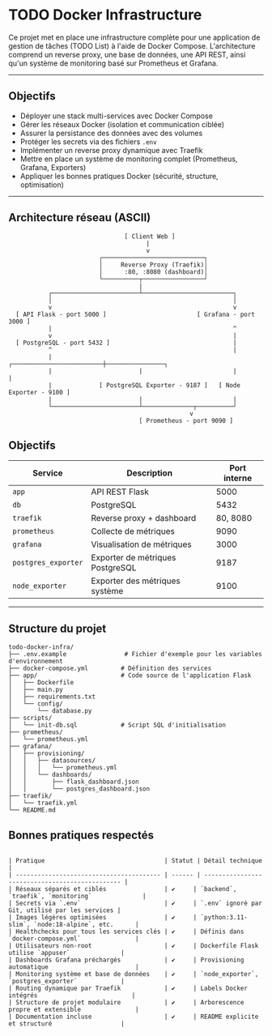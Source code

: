 # TODO Docker Infrastructure

Ce projet met en place une infrastructure complète pour une application de gestion de tâches (TODO List) à l'aide de Docker Compose. L'architecture comprend un reverse proxy, une base de données, une API REST, ainsi qu'un système de monitoring basé sur Prometheus et Grafana.

---

## Objectifs

- Déployer une stack multi-services avec Docker Compose
- Gérer les réseaux Docker (isolation et communication ciblée)
- Assurer la persistance des données avec des volumes
- Protéger les secrets via des fichiers `.env`
- Implémenter un reverse proxy dynamique avec Traefik
- Mettre en place un système de monitoring complet (Prometheus, Grafana, Exporters)
- Appliquer les bonnes pratiques Docker (sécurité, structure, optimisation)

---

## Architecture réseau (ASCII)

```text
                                [ Client Web ]
                                      |
                                      v
                         ┌────────────────────────────┐
                         │     Reverse Proxy (Traefik)│
                         │      :80, :8080 (dashboard)│
                         └──────────┬─────────────────┘
                                    |
           ┌────────────────────────┴─────────────────────────┐
           │                                                  │
           v                                                  v
  [ API Flask - port 5000 ]                         [ Grafana - port 3000 ]
           |                                                  ^
           v                                                  |
  [ PostgreSQL - port 5432 ]                                  |
           ^                                                  |
           |                        ┌─────────────────────────┼────────────────┐
           |                        |                         |                |
           |             [ PostgreSQL Exporter - 9187 ]   [ Node Exporter - 9100 ]
           |                        |                         |
           └────────────────────────┴──────────────┬──────────┘
                                                  v
                                    [ Prometheus - port 9090 ]
```
## Objectifs

| Service             | Description                      | Port interne |
| ------------------- | -------------------------------- | ------------ |
| `app`               | API REST Flask                   | 5000         |
| `db`                | PostgreSQL                       | 5432         |
| `traefik`           | Reverse proxy + dashboard        | 80, 8080     |
| `prometheus`        | Collecte de métriques            | 9090         |
| `grafana`           | Visualisation de métriques       | 3000         |
| `postgres_exporter` | Exporter de métriques PostgreSQL | 9187         |
| `node_exporter`     | Exporter des métriques système   | 9100         |


---

## Structure du projet

```text
todo-docker-infra/
├── .env.example                # Fichier d'exemple pour les variables d'environnement
├── docker-compose.yml         # Définition des services
├── app/                       # Code source de l'application Flask
│   ├── Dockerfile
│   ├── main.py
│   ├── requirements.txt
│   └── config/
│       └── database.py
├── scripts/
│   └── init-db.sql            # Script SQL d'initialisation
├── prometheus/
│   └── prometheus.yml
├── grafana/
│   ├── provisioning/
│   │   ├── datasources/
│   │   │   └── prometheus.yml
│   │   └── dashboards/
│   │       ├── flask_dashboard.json
│   │       └── postgres_dashboard.json
├── traefik/
│   └── traefik.yml
└── README.md
```

## Bonnes pratiques respectés 

```text

| Pratique                                 | Statut | Détail technique                                |
| ---------------------------------------- | ------ | ----------------------------------------------- |
| Réseaux séparés et ciblés                | ✔️     | `backend`, `traefik`, `monitoring`              |
| Secrets via `.env`                       | ✔️     | `.env` ignoré par Git, utilisé par les services |
| Images légères optimisées                | ✔️     | `python:3.11-slim`, `node:18-alpine`, etc.      |
| Healthchecks pour tous les services clés | ✔️     | Définis dans `docker-compose.yml`               |
| Utilisateurs non-root                    | ✔️     | Dockerfile Flask utilise `appuser`              |
| Dashboards Grafana préchargés            | ✔️     | Provisioning automatique                        |
| Monitoring système et base de données    | ✔️     | `node_exporter`, `postgres_exporter`            |
| Routing dynamique par Traefik            | ✔️     | Labels Docker intégrés                          |
| Structure de projet modulaire            | ✔️     | Arborescence propre et extensible               |
| Documentation incluse                    | ✔️     | README explicite et structuré                   |
```